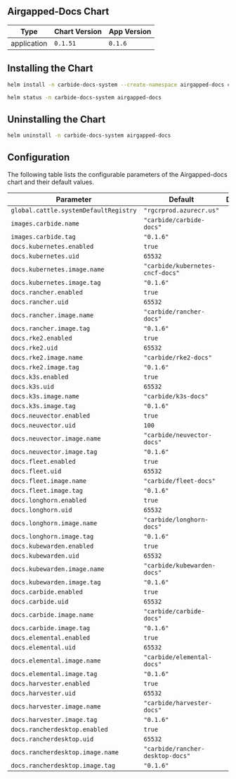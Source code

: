 Airgapped-Docs Chart
----------------------------------------------


| Type | Chart Version | App Version |
| ---- | ------------- | ----------- |
| application | `0.1.51` | `0.1.6` |

## Installing the Chart
```bash
helm install -n carbide-docs-system --create-namespace airgapped-docs carbide-charts/airgapped-docs
```
```bash
helm status -n carbide-docs-system airgapped-docs
```

## Uninstalling the Chart
```bash
helm uninstall -n carbide-docs-system airgapped-docs
```

## Configuration

The following table lists the configurable parameters of the Airgapped-docs chart and their default values.

| Parameter | Default | Description |
| --------- | ------- | ----------- |
| `global.cattle.systemDefaultRegistry` | `"rgcrprod.azurecr.us"` |  |
| `images.carbide.name` | `"carbide/carbide-docs"` |  |
| `images.carbide.tag` | `"0.1.6"` |  |
| `docs.kubernetes.enabled` | `true` |  |
| `docs.kubernetes.uid` | `65532` |  |
| `docs.kubernetes.image.name` | `"carbide/kubernetes-cncf-docs"` |  |
| `docs.kubernetes.image.tag` | `"0.1.6"` |  |
| `docs.rancher.enabled` | `true` |  |
| `docs.rancher.uid` | `65532` |  |
| `docs.rancher.image.name` | `"carbide/rancher-docs"` |  |
| `docs.rancher.image.tag` | `"0.1.6"` |  |
| `docs.rke2.enabled` | `true` |  |
| `docs.rke2.uid` | `65532` |  |
| `docs.rke2.image.name` | `"carbide/rke2-docs"` |  |
| `docs.rke2.image.tag` | `"0.1.6"` |  |
| `docs.k3s.enabled` | `true` |  |
| `docs.k3s.uid` | `65532` |  |
| `docs.k3s.image.name` | `"carbide/k3s-docs"` |  |
| `docs.k3s.image.tag` | `"0.1.6"` |  |
| `docs.neuvector.enabled` | `true` |  |
| `docs.neuvector.uid` | `100` |  |
| `docs.neuvector.image.name` | `"carbide/neuvector-docs"` |  |
| `docs.neuvector.image.tag` | `"0.1.6"` |  |
| `docs.fleet.enabled` | `true` |  |
| `docs.fleet.uid` | `65532` |  |
| `docs.fleet.image.name` | `"carbide/fleet-docs"` |  |
| `docs.fleet.image.tag` | `"0.1.6"` |  |
| `docs.longhorn.enabled` | `true` |  |
| `docs.longhorn.uid` | `65532` |  |
| `docs.longhorn.image.name` | `"carbide/longhorn-docs"` |  |
| `docs.longhorn.image.tag` | `"0.1.6"` |  |
| `docs.kubewarden.enabled` | `true` |  |
| `docs.kubewarden.uid` | `65532` |  |
| `docs.kubewarden.image.name` | `"carbide/kubewarden-docs"` |  |
| `docs.kubewarden.image.tag` | `"0.1.6"` |  |
| `docs.carbide.enabled` | `true` |  |
| `docs.carbide.uid` | `65532` |  |
| `docs.carbide.image.name` | `"carbide/carbide-docs"` |  |
| `docs.carbide.image.tag` | `"0.1.6"` |  |
| `docs.elemental.enabled` | `true` |  |
| `docs.elemental.uid` | `65532` |  |
| `docs.elemental.image.name` | `"carbide/elemental-docs"` |  |
| `docs.elemental.image.tag` | `"0.1.6"` |  |
| `docs.harvester.enabled` | `true` |  |
| `docs.harvester.uid` | `65532` |  |
| `docs.harvester.image.name` | `"carbide/harvester-docs"` |  |
| `docs.harvester.image.tag` | `"0.1.6"` |  |
| `docs.rancherdesktop.enabled` | `true` |  |
| `docs.rancherdesktop.uid` | `65532` |  |
| `docs.rancherdesktop.image.name` | `"carbide/rancher-desktop-docs"` |  |
| `docs.rancherdesktop.image.tag` | `"0.1.6"` |  |

